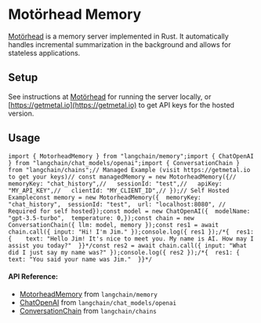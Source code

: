 Motörhead Memory
================

[Motörhead](https://github.com/getmetal/motorhead) is a memory server implemented in Rust. It automatically handles incremental summarization in the background and allows for stateless applications.

Setup[​](#setup "Direct link to Setup")
---------------------------------------

See instructions at [Motörhead](https://github.com/getmetal/motorhead) for running the server locally, or [https://getmetal.io](https://getmetal.io) to get API keys for the hosted version.

Usage[​](#usage "Direct link to Usage")
---------------------------------------

    import { MotorheadMemory } from "langchain/memory";import { ChatOpenAI } from "langchain/chat_models/openai";import { ConversationChain } from "langchain/chains";// Managed Example (visit https://getmetal.io to get your keys)// const managedMemory = new MotorheadMemory({//   memoryKey: "chat_history",//   sessionId: "test",//   apiKey: "MY_API_KEY",//   clientId: "MY_CLIENT_ID",// });// Self Hosted Exampleconst memory = new MotorheadMemory({  memoryKey: "chat_history",  sessionId: "test",  url: "localhost:8080", // Required for self hosted});const model = new ChatOpenAI({  modelName: "gpt-3.5-turbo",  temperature: 0,});const chain = new ConversationChain({ llm: model, memory });const res1 = await chain.call({ input: "Hi! I'm Jim." });console.log({ res1 });/*{  res1: {    text: "Hello Jim! It's nice to meet you. My name is AI. How may I assist you today?"  }}*/const res2 = await chain.call({ input: "What did I just say my name was?" });console.log({ res2 });/*{  res1: {    text: "You said your name was Jim."  }}*/

#### API Reference:

*   [MotorheadMemory](/docs/api/memory/classes/MotorheadMemory) from `langchain/memory`
*   [ChatOpenAI](/docs/api/chat_models_openai/classes/ChatOpenAI) from `langchain/chat_models/openai`
*   [ConversationChain](/docs/api/chains/classes/ConversationChain) from `langchain/chains`